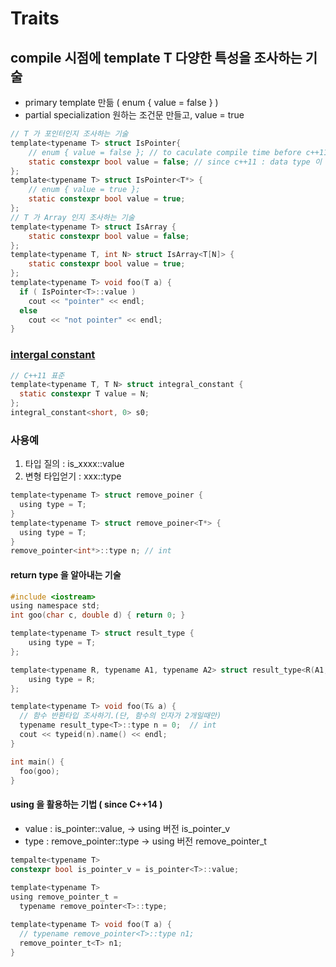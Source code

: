 # Traits
## compile 시점에 template T 다양한 특성을 조사하는 기술
- primary template 만듦 ( enum { value = false } )
- partial specialization 원하는 조건문 만들고, value = true
```c
// T 가 포인터인지 조사하는 기술
template<typename T> struct IsPointer{
    // enum { value = false }; // to caculate compile time before c++11 : data type 이 int
    static constexpr bool value = false; // since c++11 : data type 이 bool
};
template<typename T> struct IsPointer<T*> {
    // enum { value = true };
    static constexpr bool value = true;
};
// T 가 Array 인지 조사하는 기술
template<typename T> struct IsArray {
    static constexpr bool value = false;
};
template<typename T, int N> struct IsArray<T[N]> {
    static constexpr bool value = true;
};
template<typename T> void foo(T a) {
  if ( IsPointer<T>::value )
    cout << "pointer" << endl;
  else
    cout << "not pointer" << endl;
}
```
### [intergal constant](https://en.cppreference.com/w/cpp/types/integral_constant)
```c
// C++11 표준
template<typename T, T N> struct integral_constant {
  static constexpr T value = N;
};
integral_constant<short, 0> s0;
```
### 사용예
1. 타입 질의 : is_xxxx<T>::value
2. 변형 타입얻기 : xxx<T>::type
```c
template<typename T> struct remove_poiner {
  using type = T;
}
template<typename T> struct remove_poiner<T*> {
  using type = T;
}
remove_pointer<int*>::type n; // int
```

#### return type 을 알아내는 기술
```c
#include <iostream>
using namespace std;
int goo(char c, double d) { return 0; }

template<typename T> struct result_type {
    using type = T;
};

template<typename R, typename A1, typename A2> struct result_type<R(A1, A2)> {
    using type = R;
};

template<typename T> void foo(T& a) {
  // 함수 반환타입 조사하기.(단, 함수의 인자가 2개일때만)
  typename result_type<T>::type n = 0;  // int 
  cout << typeid(n).name() << endl;
}

int main() {
  foo(goo);
}
```
#### using 을 활용하는 기법 ( since C++14 )
- value : is_pointer<T>::value,   -> using 버전 is_pointer_v
- type  : remove_pointer<T>::type -> using 버전 remove_pointer_t
```c
tempalte<typename T>
constexpr bool is_pointer_v = is_pointer<T>::value;    
    
template<typename T>
using remove_pointer_t = 
  typename remove_pointer<T>::type;

template<typename T> void foo(T a) {
  // typename remove_pointer<T>::type n1;
  remove_pointer_t<T> n1;
}
```
